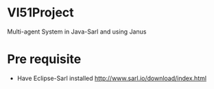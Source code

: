 # VI51Project
Multi-agent System in Java-Sarl and using Janus


# Pre requisite
 - Have Eclipse-Sarl installed http://www.sarl.io/download/index.html



